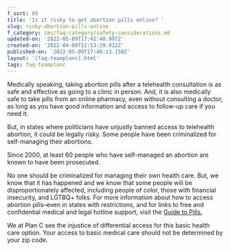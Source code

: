 ```yaml
---
f_sort: 80
title: 'Is it risky to get abortion pills online? '
slug: risky-abortion-pills-online
f_category: cms/faq-category/safety-considerations.md
updated-on: '2022-05-09T17:42:40.997Z'
created-on: '2022-04-08T22:53:29.912Z'
published-on: '2022-05-09T17:46:13.150Z'
layout: '[faq-teamplanc].html'
tags: faq-teamplanc
---
```


Medically speaking, taking abortion pills after a telehealth consultation is as safe and effective as going to a clinic in person. And, it is also medically safe to take pills from an online pharmacy, even without consulting a doctor, as long as you have good information and access to follow-up care if you need it.   

But, in states where politicians have unjustly banned access to telehealth abortion, it could be legally risky. Some people have been criminalized for self-managing their abortions.

Since 2000, at least 60 people who have self-managed an abortion are known to have been prosecuted.

No one should be criminalized for managing their own health care. But, we know that it has happened and we know that some people will be disproportionately affected, including people of color, those with financial insecurity, and LGTBQ+ folks. For more information about how to access abortion pills–even in states with restrictions, and for links to free and confidential medical and legal hotline support, visit the [Guide to Pills.](/guide) 

We at Plan C see the injustice of differential access for this basic health care option. Your access to basic medical care should not be determined by your zip code.
